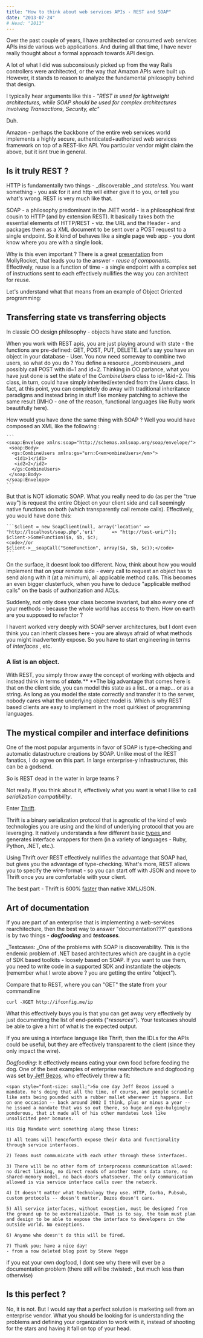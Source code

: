 ```yaml
---
title: "How to think about web services APIs - REST and SOAP"
date: "2013-07-24"
# Head: "2013"
---
```


Over the past couple of years, I have architected or consumed web services APIs inside various web applications. And during all that time, I have never really thought about a formal approach towards API design.

A lot of what I did was subconsiously picked up from the way Rails controllers were architected, or the way that Amazon APIs were built up. However, it stands to reason to analyze the fundamental philosophy behind that design.

I typically hear arguments like this - _"REST is used for lightweight architectures, while SOAP should be used for complex architectures involving Transactions, Security, etc"_

Duh.

Amazon - perhaps the backbone of the entire web services world implements a highly secure, authenticated+authorized web services framework on top of a REST-like API. You particular vendor might claim the above, but it isnt true in general.


## Is it truly REST ?


HTTP is fundamentally two things - _discoverable _and _stateless_. You want something - you ask for it and http will either give it to you, or tell you what's wrong. REST is very much like that.

SOAP - a philosophy predominant in the .NET world - is a philosophical first cousin to HTTP (and by extension REST). It basically takes both the essential elements of HTTP/REST - viz. the URL and the Header - and packages them as a XML document to be sent over a POST request to a single endpoint. So it kind of behaves like a single page web app - you dont know where you are with a single look.

Why is this even important ? There is a great [presentation](http://mollyrocket.com/883.pdf) from MollyRocket, that leads you to the answer - _reuse of components_. Effectively, reuse is a function of time - a single endpoint with a complex set of instructions sent to each effectively nullifies the way you can architect for reuse.

Let's understand what that means from an example of Object Oriented programming:


## Transferring state vs transferring objects


In classic OO design philosophy - objects have state and function.

When you work with REST apis, you are just playing around with state - the functions are pre-defined: GET, POST, PUT, DELETE. Let's say you have an object in your database - User. You now need someway to combine two users, so what do you do ? You define a resource _/combineusers _and possibly call POST with id=1 and id=2. Thinking in OO parlance, what you have just done is set the state of the _CombineUsers_ class to id=1&id=2. This class, in turn, could have simply inherited/extended from the _Users_ class. In fact, at this point, you can completely do away with traditional inheritance paradigms and instead bring in stuff like monkey patching to achieve the same result (IMHO - one of the reason, functional languages like Ruby work beautifully here).

How would you have done the same thing with SOAP ? Well you would have composed an XML like the following :

    ```
    <soap:Envelope xmlns:soap="http://schemas.xmlsoap.org/soap/envelope/">
     <soap:Body>
      <gs:CombineUsers xmlns:gs="urn:C<em>ombineUsers</em>">
       <id1>1</id1>
       <id2>2</id2>
      </gs:CombineUsers>
     </soap:Body>
    </soap:Envelope>
    ```


But that is NOT idiomatic SOAP. What you really need to do (as per the "true way") is request the entire Object on your client side and call seemingly native functions on both (which transparently call remote calls). Effectively, you would have done this:

    
    ```$client = new SoapClient(null, array('location' => "http://localhost/soap.php",'uri'      => "http://test-uri/"));
    $client->SomeFunction($a, $b, $c);
    <code>//or
    $client->__soapCall("SomeFunction", array($a, $b, $c));</code>
    ```


On the surface, it doesnt look too different. Now, think about how you would implement that on your remote side - every call to request an object has to send along with it (at a minimum), all applicable method calls. This becomes an even bigger clusterfuck, when you have to deduce "applicable method calls" on the basis of authorization and ACLs.

Suddenly, not only does your class become invariant, but also every one of your methods - because the whole world has access to them. How on earth are you supposed to refactor ?

I havent worked very deeply with SOAP server architectures, but I dont even think you can inherit classes here - you are always afraid of what methods you might inadvertently expose. So you have to start engineering in terms of _interfaces_ , etc.


### A list is an object.


With REST, you simply throw away the concept of working with objects and instead think in terms of _**state.**_** **The big advantage that comes here is that on the client side, you can model this state as a list.. or a map... or as a string. As long as you model the state correctly and transfer it to the server, nobody cares what the underlying object model is. Which is why REST based clients are easy to implement in the most quirkiest of programming languages.


## The mystical compiler and interface definitions


One of the most popular arguments in favor of SOAP is type-checking and automatic datastructure creations by SOAP. Unlike most of the REST fanatics, I do agree on this part. In large enterprise-y infrastructures, this can be a godsend.

So is REST dead in the water in large teams ?

Not really. If you think about it, effectively what you want is what I like to call _serialization compatibility_.

Enter [Thrift](http://thrift.apache.org/).

Thrift is a binary serialization protocol that is agnostic of the kind of web technologies you are using and the kind of underlying protocol that you are leveraging. It natively understands a few different basic [types ](http://thrift.apache.org/docs/types/)and generates interface wrappers for them (in a variety of languages - Ruby, Python, .NET, etc.).

Using Thrift over REST effectively nullifies the advantage that SOAP had, but gives you the advantage of type-checking. What's more, REST allows you to specify the wire-format - so you can start off with JSON and move to Thrift once you are comfortable with your client.

The best part - Thrift is 600% [faster](http://code.google.com/p/thrift-protobuf-compare/wiki/BenchmarkingV2) than native XML/JSON.


## Art of documentation


If you are part of an enterprise that is implementing a web-services rearchitecture, then the best way to answer "documentation???" questions is by two things - **_dogfooding_** and _**testcases**._

_Testcases: _One of the problems with SOAP is discoverability. This is the endemic problem of .NET based architectures which are caught in a cycle of SDK based toolkits - loosely based on SOAP. If you want to use them, you need to write code in a supported SDK and instantiate the objects (remember what I wrote above ? you are getting the entire "object").

Compare that to REST, where you can "GET" the state from your commandline

    
    curl -XGET http://ifconfig.me/ip


What this effectively buys you is that you can get away very effectively by just documenting the list of end-points ("_resources_"). Your testcases should be able to give a hint of what is the expected output.

If you are using a interface language like Thrift, then the IDLs for the APIs could be useful, but they are effectively transparent to the client (since they only impact the wire).

_Dogfooding_: It effectively means eating your own food before feeding the dog. One of the best examples of enterprise rearchitecture and dogfooding was set by[ Jeff Bezos](https://raw.github.com/gist/933cc4f7df97d553ed89/24386c6a79bb4b31fb818b70b34c5eab7f12e1ff/gistfile1.txt), who effectively threw a fit:

    
    <span style="font-size: small;">So one day Jeff Bezos issued a mandate. He's doing that all the time, of course, and people scramble like ants being pounded with a rubber mallet whenever it happens. But on one occasion -- back around 2002 I think, plus or minus a year -- he issued a mandate that was so out there, so huge and eye-bulgingly ponderous, that it made all of his other mandates look like unsolicited peer bonuses.
    
    His Big Mandate went something along these lines:
    
    1) All teams will henceforth expose their data and functionality through service interfaces.
    
    2) Teams must communicate with each other through these interfaces.
    
    3) There will be no other form of interprocess communication allowed: no direct linking, no direct reads of another team's data store, no shared-memory model, no back-doors whatsoever. The only communication allowed is via service interface calls over the network.
    
    4) It doesn't matter what technology they use. HTTP, Corba, Pubsub, custom protocols -- doesn't matter. Bezos doesn't care.
    
    5) All service interfaces, without exception, must be designed from the ground up to be externalizable. That is to say, the team must plan and design to be able to expose the interface to developers in the outside world. No exceptions.
    
    6) Anyone who doesn't do this will be fired.
    
    7) Thank you; have a nice day!
    - from a now deleted blog post by Steve Yegge
    



if you eat your own dogfood, I dont see why there will ever be a documentation problem (there still will be :twisted: , but much less than otherwise)


## Is this perfect ?


No, it is not. But I would say that a perfect solution is marketing sell from an enterprise vendor. What you should be looking for is understanding the problems and defining your organization to work with it, instead of shooting for the stars and having it fall on top of your head.